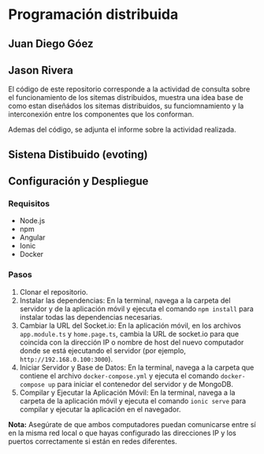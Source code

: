 # Programación distribuida
## Juan Diego Góez
## Jason Rivera

El código de este repositorio corresponde a la actividad de consulta sobre el funcionamiento de los sitemas distribuidos, muestra una idea base de como estan diseñádos los sitemas distribuidos, su funciomnamiento y la interconexión entre los componentes que los conforman.

Ademas del código, se adjunta el informe sobre la actividad realizada.



## Sistena Distibuido (evoting)


## Configuración y Despliegue

### Requisitos

- Node.js
- npm
- Angular
- Ionic
- Docker

### Pasos

1. Clonar el repositorio.
2. Instalar las dependencias: En la terminal, navega a la carpeta del servidor y de la aplicación móvil y ejecuta el comando `npm install` para instalar todas las dependencias necesarias.
3. Cambiar la URL del Socket.io: En la aplicación móvil, en los archivos `app.module.ts` y `home.page.ts`, cambia la URL de socket.io para que coincida con la dirección IP o nombre de host del nuevo computador donde se está ejecutando el servidor (por ejemplo, `http://192.168.0.100:3000`).
4. Iniciar Servidor y Base de Datos: En la terminal, navega a la carpeta que contiene el archivo `docker-compose.yml` y ejecuta el comando `docker-compose up` para iniciar el contenedor del servidor y de MongoDB.
5. Compilar y Ejecutar la Aplicación Móvil: En la terminal, navega a la carpeta de la aplicación móvil y ejecuta el comando `ionic serve` para compilar y ejecutar la aplicación en el navegador.

**Nota:** Asegúrate de que ambos computadores puedan comunicarse entre sí en la misma red local o que hayas configurado las direcciones IP y los puertos correctamente si están en redes diferentes.

